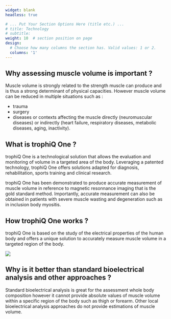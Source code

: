 ```yaml
---
widget: blank
headless: true

# ... Put Your Section Options Here (title etc.) ...
# title: Technology
# subtitle:
weight: 10  # section position on page
design:
  # Choose how many columns the section has. Valid values: 1 or 2.
  columns: '1'
---
```

## Why assessing muscle volume is important ?

Muscle volume is strongly related to the strength muscle can produce and is thus a strong determinant of physical capacities. However muscle volume can be reduced in multiple situations such as :

* trauma
* surgery
* diseases or contexts affecting the muscle directly (neuromuscular diseases) or indirectly (heart failure, respiratory diseases, metabolic diseases, aging, inactivity).

## What is trophiQ One ?

trophiQ One is a technological solution that allows the evaluation and monitoring of volume in a targeted area of the body. Leveraging a patented technology, trophiQ One offers solutions adapted for diagnosis, rehabilitation, sports training and clinical research.

trophiQ One has been demonstrated to produce accurate measurement of muscle volume in reference to magnetic resonnance imaging that is the gold standard method. Importantly, accurate measurement can also be obtained in patients with severe muscle wasting and degeneration such as in inclusion body myositis.

## How trophiQ One works ?

trophiQ One is based on the study of the electrical properties of the human body and offers a unique solution to accurately measure muscle volume in a targeted region of the body.

![](signals.png)

## Why is it better than standard bioelectrical analysis and other approaches ?

Standard bioelectrical analysis is great for the assessment whole body composition however it cannot provide absolute values of muscle volume within a specific region of the body such as thigh or forearm. Other local bioelectrical analysis approaches do not provide estimations of muscle volume.
